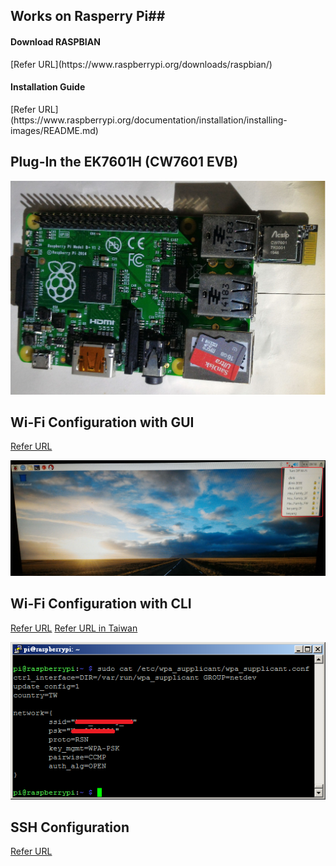 ## Works on Rasperry Pi##
 <h4> Download RASPBIAN </h4>
  [Refer URL](https://www.raspberrypi.org/downloads/raspbian/)
 <h4> Installation Guide </h4>
  [Refer URL](https://www.raspberrypi.org/documentation/installation/installing-images/README.md)


## Plug-In the EK7601H (CW7601 EVB) ##
  ![Module Picture](https://github.com/AcSiP/CW7601/blob/master/Read_Me/images/Plug_in_EK7601H.jpg)


## Wi-Fi Configuration with GUI ##
  [Refer URL](https://www.raspberrypi.org/documentation/configuration/wireless/)
    
  ![Module Picture](https://github.com/AcSiP/CW7601/blob/master/Read_Me/images/GUI_Configure_Wi-Fi.jpg)

## Wi-Fi Configuration with CLI ##
  [Refer URL](http://www.howtogeek.com/167425/how-to-setup-wi-fi-on-your-raspberry-pi-via-the-command-line/)
  [Refer URL in Taiwan](https://www.raspberrypi.com.tw/2152/setting-up-wifi-with-the-command-line/)
    
  ![Module Picture](https://github.com/AcSiP/CW7601/blob/master/Read_Me/images/WPA_Supplicant_conf.png)

## SSH Configuration ##
  [Refer URL](https://www.raspberrypi.org/documentation/remote-access/ssh/)
    

